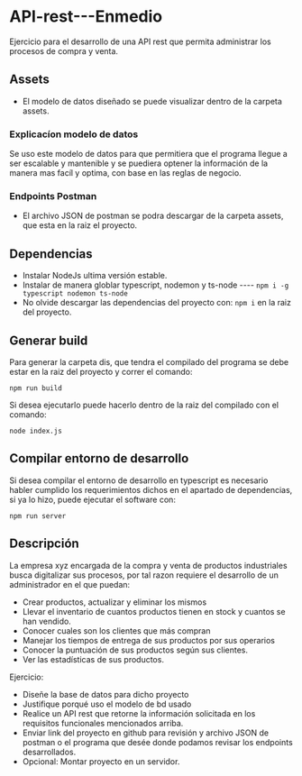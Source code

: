 # API-rest---Enmedio
Ejercicio para el desarrollo de una API rest que permita administrar los procesos de compra y venta.

## Assets

- El modelo de datos diseñado se puede visualizar dentro de la carpeta assets.

### Explicacíon modelo de datos

Se uso este modelo de datos para que permitiera que el programa llegue a ser escalable y mantenible y se puediera optener la información de la manera mas facíl y optima, con base en las reglas de negocio.

### Endpoints Postman

- El archivo JSON de postman se podra descargar de la carpeta assets, que esta en la raiz el proyecto.


## Dependencias

- Instalar NodeJs ultima versión estable.
- Instalar de manera globlar typescript, nodemon y ts-node ---- `npm i -g typescript nodemon ts-node`
- No olvide descargar las dependencias del proyecto con: `npm i` en la raiz del proyecto.

## Generar build

Para generar la carpeta dis, que tendra el compilado del programa se debe estar en la raiz del proyecto y correr
el comando: 

`npm run build`

Si desea ejecutarlo puede hacerlo dentro de la raiz del compilado con el comando:

`node index.js`

## Compilar entorno de desarrollo

Si desea compilar el entorno de desarrollo en typescript es necesario habler cumplido los requerimientos dichos en el apartado de dependencias, si ya lo hizo, puede ejecutar el software con:

`npm run server`

## Descripción

La empresa xyz encargada de la compra y venta de productos industriales busca digitalizar sus procesos, 
por tal razon requiere el desarrollo de un administrador en el que puedan:

- Crear productos, actualizar y eliminar los mismos
- Llevar el inventario de cuantos productos tienen en stock y cuantos se han vendido.
- Conocer cuales son los clientes que más compran
- Manejar los tiempos de entrega de sus productos por sus operarios
- Conocer la puntuación de sus productos según sus clientes.
- Ver las estadísticas de sus productos.

Ejercicio:

- Diseñe la base de datos para dicho proyecto
- Justifique porqué uso el modelo de bd usado
- Realice un API rest que retorne la información solicitada en los requisitos funcionales mencionados arriba.
- Enviar link del proyecto en github para revisión y archivo JSON de postman o el programa que desée donde podamos 
  revisar los endpoints desarrollados.
- Opcional: Montar proyecto en un servidor.



